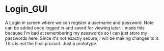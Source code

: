 # Login_GUI

A Login in screen where we can register a username and password.
Note can be added once logged in and saved for viewing later.
I made this because I'm bad at remembering my passwords so I can just store my passwords here.
Since it's not exactly secure, I will be making changes to it.
This is not the final procuct.
Just a prototype.
